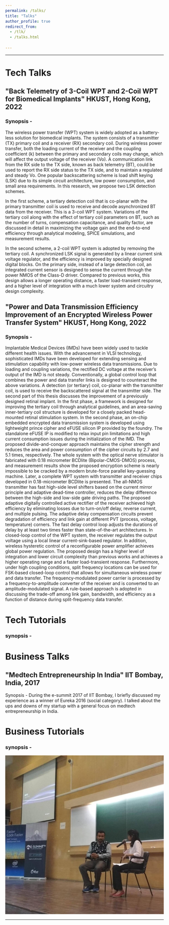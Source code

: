 ```yaml
---
permalink: /talks/
title: "Talks"
author_profile: true
redirect_from: 
  - /tlk/
  - /talks.html

---
```


---
# Tech Talks
## "Back Telemetry of 3-Coil WPT and 2-Coil WPT for Biomedical Implants" HKUST, Hong Kong, 2022

### Synopsis -  
The wireless power transfer (WPT) system is widely adopted as a battery-less solution for biomedical implants. The system consists of a transmitter (TX) primary coil and a receiver (RX) secondary coil. During wireless power transfer, both the loading current of the receiver and the coupling coefficient (k) between the primary and secondary coils may change, which will affect the output voltage of the receiver (Vo). A communication link from the RX side to the TX side, known as back telemetry (BT), could be used to report the RX side status to the TX side, and to maintain a regulated and steady Vo. One popular backscattering scheme is load shift keying (LSK) due to its simple circuit architecture, low power consumption, and small area requirements. In this research, we propose two LSK detection schemes.

In the first scheme, a tertiary detection coil that is co-planar with the primary transmitter coil is used to receive and decode asynchronized BT data from the receiver. This is a 3-coil WPT system. Variations of the tertiary coil along with the effect of tertiary coil parameters on BT, such as the number of turns, compensation capacitance, and quality factor, are discussed in detail in maximizing the voltage gain and the end-to-end efficiency through analytical modeling, SPICE simulations, and measurement results.

In the second scheme, a 2-coil WPT system is adopted by removing the tertiary coil. A synchronized LSK signal is generated by a linear current sink voltage regulator, and the efficiency is improved by specially designed digital blocks. On the primary side, instead of a large detection coil, an integrated current sensor is designed to sense the current through the power NMOS of the Class-D driver. Compared to previous works, this design allows a longer operating distance, a faster load-transient response, and a higher level of integration with a much lower system and circuitry design complexity.

## "Power and Data Transmission Efficiency Improvement of an Encrypted Wireless Power Transfer System" HKUST, Hong Kong, 2022

### Synopsis - 

Implantable Medical Devices (IMDs) have been widely used to tackle different health issues. With the advancement in VLSI technology, sophisticated IMDs have been developed for extending sensing and stimulation capability with low-power wireless data transmissions. Due to loading and coupling variations, the rectified DC voltage at the receiver’s output of the IMD is not steady. Conventionally, a global control loop that combines the power and data transfer links is designed to counteract the above variations. A detection (or tertiary) coil, co-planar with the transmitter coil, is used to receive the backscattered signal at the transmitter side. The second part of this thesis discusses the improvement of a previously designed retinal implant. In the first phase, a framework is designed for improving the tertiary coil through analytical guidelines, and an area-saving inner-tertiary coil structure is developed for a closely packed head-mounted retinal stimulation system. In the second phase, an on-chip embedded encrypted data transmission system is developed using lightweight prince cipher and eFUSE silicon IP provided by the foundry. The standalone eFUSE IP is modified to relax input pin limitations and high current consumption issues during the initialization of the IMD. The proposed divide-and-conquer approach maintains the cipher strength and reduces the area and power consumption of the cipher circuits by 2.7 and 5.1 times, respectively. The whole system with the optical nerve stimulator is fabricated with 0.18 micrometer BCDlite (Bipolar-CMOS-DMOS) process, and measurement results show the proposed encryption scheme is nearly impossible to be cracked by a modern brute-force parallel key-guessing machine. Later, a complete WPT system with transmitter and receiver chips developed in 0.18-micrometer BCDlite is presented. The all-NMOS transmitter has fast high-side level shifters based on the current mirror principle and adaptive dead-time controller, reduces the delay difference between the high-side and low-side gate driving paths. The proposed adaptive digitally controlled active rectifier of the receiver achieved high efficiency by eliminating losses due to turn-on/off delay, reverse current, and multiple pulsing. The adaptive delay compensation circuits prevent degradation of efficiency and link gain at different PVT (process, voltage, temperature) corners. The fast delay control loop adjusts the durations of delay by at least two times faster than state-of-the-art architectures. In closed-loop control of the WPT system, the receiver regulates the output voltage using a local linear current-sink-based regulator. In addition, wireless hysteretic control of a reconfigurable power amplifier achieves global power regulation. The proposed design has a higher level of integration and lower circuit complexity than previous works and achieves a higher operating range and a faster load-transient response. Furthermore, under high coupling conditions, split frequency locations can be used for FSK-based closed-loop control that allows for simultaneous wireless power and data transfer. The frequency-modulated power carrier is processed by a frequency-to-amplitude converter of the receiver and is converted to an amplitude-modulated signal. A rule-based approach is adopted in discussing the trade-off among link gain, bandwidth, and efficiency as a function of distance during split-frequency data transfer.


# Tech Tutorials 

### synopsis - 

# Business Talks 

## "Medtech Entrepreneurship In India" IIT Bombay, India, 2017
Synopsis - During the e-summit 2017 of IIT Bombay, I briefly discussed my experience as a winner of Eureka 2016 (social category). I talked about the ups and downs of my startup with a general focus on medtech entrepreneurship in India.

# Business Tutorials 

### synopsis - 

![plot](/images/iit.jpg)

---



